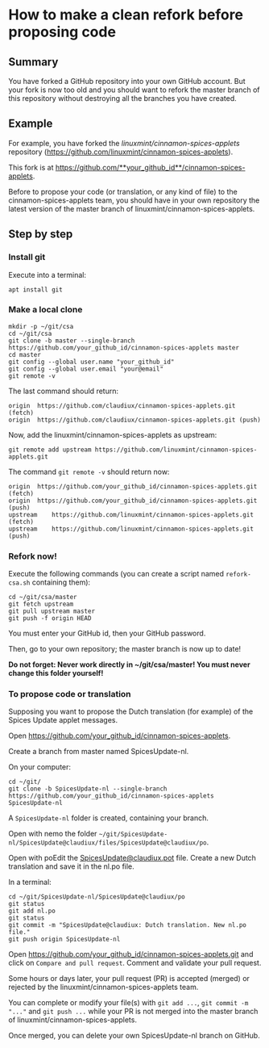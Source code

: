 # How to make a clean refork before proposing code

## Summary

You have forked a GitHub repository into your own GitHub account. But your fork is now too old and you should want to refork the master branch of this repository without destroying all the branches you have created.

## Example

For example, you have forked the _linuxmint/cinnamon-spices-applets_ repository (https://github.com/linuxmint/cinnamon-spices-applets).

This fork is at https://github.com/**your_github_id**/cinnamon-spices-applets.

Before to propose your code (or translation, or any kind of file) to the cinnamon-spices-applets team, you should have in your own repository the latest version of the master branch of linuxmint/cinnamon-spices-applets.

## Step by step

### Install git

Execute into a terminal:

  `apt install git`

### Make a local clone

```
mkdir -p ~/git/csa
cd ~/git/csa
git clone -b master --single-branch https://github.com/your_github_id/cinnamon-spices-applets master
cd master
git config --global user.name "your_github_id"
git config --global user.email "your@email"
git remote -v
```

The last command should return:

```
origin	https://github.com/claudiux/cinnamon-spices-applets.git (fetch)
origin	https://github.com/claudiux/cinnamon-spices-applets.git (push)
```

Now, add the linuxmint/cinnamon-spices-applets as upstream:

`git remote add upstream https://github.com/linuxmint/cinnamon-spices-applets.git`

The command `git remote -v` should return now:

```
origin	https://github.com/your_github_id/cinnamon-spices-applets.git (fetch)
origin	https://github.com/your_github_id/cinnamon-spices-applets.git (push)
upstream	https://github.com/linuxmint/cinnamon-spices-applets.git (fetch)
upstream	https://github.com/linuxmint/cinnamon-spices-applets.git (push)
```
### Refork now!

Execute the following commands (you can create a script named `refork-csa.sh` containing them):

```
cd ~/git/csa/master
git fetch upstream
git pull upstream master
git push -f origin HEAD
```

You must enter your GitHub id, then your GitHub password.

Then, go to your own repository; the master branch is now up to date!

**Do not forget: Never work directly in ~/git/csa/master! You must never change this folder yourself!**

### To propose code or translation

Supposing you want to propose the Dutch translation (for example) of the Spices Update applet messages.

Open https://github.com/your_github_id/cinnamon-spices-applets.

Create a branch from master named SpicesUpdate-nl.

On your computer:

```
cd ~/git/
git clone -b SpicesUpdate-nl --single-branch https://github.com/your_github_id/cinnamon-spices-applets SpicesUpdate-nl
```

A `SpicesUpdate-nl` folder is created, containing your branch.

Open with nemo the folder `~/git/SpicesUpdate-nl/SpicesUpdate@claudiux/files/SpicesUpdate@claudiux/po`.

Open with poEdit the SpicesUpdate@claudiux.pot file. Create a new Dutch translation and save it in the nl.po file.

In a terminal:

```
cd ~/git/SpicesUpdate-nl/SpicesUpdate@claudiux/po
git status
git add nl.po
git status
git commit -m "SpicesUpdate@claudiux: Dutch translation. New nl.po file."
git push origin SpicesUpdate-nl
```

Open https://github.com/your_github_id/cinnamon-spices-applets.git and click on `Compare and pull request`. Comment and validate your pull request.

Some hours or days later, your pull request (PR) is accepted (merged) or rejected by the linuxmint/cinnamon-spices-applets team.

You can complete or modify your file(s) with `git add ...`, `git commit -m "..."` and `git push ...` while your PR is not merged into the master branch of linuxmint/cinnamon-spices-applets.

Once merged, you can delete your own SpicesUpdate-nl branch on GitHub.
